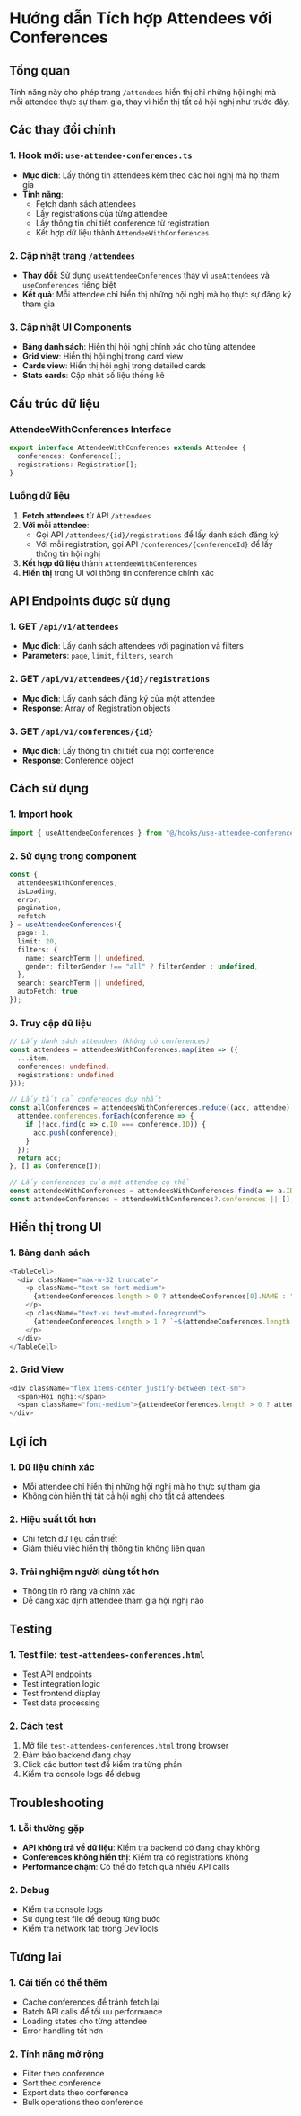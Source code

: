 # Hướng dẫn Tích hợp Attendees với Conferences

## Tổng quan
Tính năng này cho phép trang `/attendees` hiển thị chỉ những hội nghị mà mỗi attendee thực sự tham gia, thay vì hiển thị tất cả hội nghị như trước đây.

## Các thay đổi chính

### 1. Hook mới: `use-attendee-conferences.ts`
- **Mục đích**: Lấy thông tin attendees kèm theo các hội nghị mà họ tham gia
- **Tính năng**:
  - Fetch danh sách attendees
  - Lấy registrations của từng attendee
  - Lấy thông tin chi tiết conference từ registration
  - Kết hợp dữ liệu thành `AttendeeWithConferences`

### 2. Cập nhật trang `/attendees`
- **Thay đổi**: Sử dụng `useAttendeeConferences` thay vì `useAttendees` và `useConferences` riêng biệt
- **Kết quả**: Mỗi attendee chỉ hiển thị những hội nghị mà họ thực sự đăng ký tham gia

### 3. Cập nhật UI Components
- **Bảng danh sách**: Hiển thị hội nghị chính xác cho từng attendee
- **Grid view**: Hiển thị hội nghị trong card view
- **Cards view**: Hiển thị hội nghị trong detailed cards
- **Stats cards**: Cập nhật số liệu thống kê

## Cấu trúc dữ liệu

### AttendeeWithConferences Interface
```typescript
export interface AttendeeWithConferences extends Attendee {
  conferences: Conference[];
  registrations: Registration[];
}
```

### Luồng dữ liệu
1. **Fetch attendees** từ API `/attendees`
2. **Với mỗi attendee**:
   - Gọi API `/attendees/{id}/registrations` để lấy danh sách đăng ký
   - Với mỗi registration, gọi API `/conferences/{conferenceId}` để lấy thông tin hội nghị
3. **Kết hợp dữ liệu** thành `AttendeeWithConferences`
4. **Hiển thị** trong UI với thông tin conference chính xác

## API Endpoints được sử dụng

### 1. GET `/api/v1/attendees`
- **Mục đích**: Lấy danh sách attendees với pagination và filters
- **Parameters**: `page`, `limit`, `filters`, `search`

### 2. GET `/api/v1/attendees/{id}/registrations`
- **Mục đích**: Lấy danh sách đăng ký của một attendee
- **Response**: Array of Registration objects

### 3. GET `/api/v1/conferences/{id}`
- **Mục đích**: Lấy thông tin chi tiết của một conference
- **Response**: Conference object

## Cách sử dụng

### 1. Import hook
```typescript
import { useAttendeeConferences } from "@/hooks/use-attendee-conferences";
```

### 2. Sử dụng trong component
```typescript
const {
  attendeesWithConferences,
  isLoading,
  error,
  pagination,
  refetch
} = useAttendeeConferences({
  page: 1,
  limit: 20,
  filters: {
    name: searchTerm || undefined,
    gender: filterGender !== "all" ? filterGender : undefined,
  },
  search: searchTerm || undefined,
  autoFetch: true
});
```

### 3. Truy cập dữ liệu
```typescript
// Lấy danh sách attendees (không có conferences)
const attendees = attendeesWithConferences.map(item => ({
  ...item,
  conferences: undefined,
  registrations: undefined
}));

// Lấy tất cả conferences duy nhất
const allConferences = attendeesWithConferences.reduce((acc, attendee) => {
  attendee.conferences.forEach(conference => {
    if (!acc.find(c => c.ID === conference.ID)) {
      acc.push(conference);
    }
  });
  return acc;
}, [] as Conference[]);

// Lấy conferences của một attendee cụ thể
const attendeeWithConferences = attendeesWithConferences.find(a => a.ID === attendeeId);
const attendeeConferences = attendeeWithConferences?.conferences || [];
```

## Hiển thị trong UI

### 1. Bảng danh sách
```typescript
<TableCell>
  <div className="max-w-32 truncate">
    <p className="text-sm font-medium">
      {attendeeConferences.length > 0 ? attendeeConferences[0].NAME : "Chưa có hội nghị"}
    </p>
    <p className="text-xs text-muted-foreground">
      {attendeeConferences.length > 1 ? `+${attendeeConferences.length - 1} hội nghị khác` : ""}
    </p>
  </div>
</TableCell>
```

### 2. Grid View
```typescript
<div className="flex items-center justify-between text-sm">
  <span>Hội nghị:</span>
  <span className="font-medium">{attendeeConferences.length > 0 ? attendeeConferences[0].NAME : "Chưa có"}</span>
</div>
```

## Lợi ích

### 1. Dữ liệu chính xác
- Mỗi attendee chỉ hiển thị những hội nghị mà họ thực sự tham gia
- Không còn hiển thị tất cả hội nghị cho tất cả attendees

### 2. Hiệu suất tốt hơn
- Chỉ fetch dữ liệu cần thiết
- Giảm thiểu việc hiển thị thông tin không liên quan

### 3. Trải nghiệm người dùng tốt hơn
- Thông tin rõ ràng và chính xác
- Dễ dàng xác định attendee tham gia hội nghị nào

## Testing

### 1. Test file: `test-attendees-conferences.html`
- Test API endpoints
- Test integration logic
- Test frontend display
- Test data processing

### 2. Cách test
1. Mở file `test-attendees-conferences.html` trong browser
2. Đảm bảo backend đang chạy
3. Click các button test để kiểm tra từng phần
4. Kiểm tra console logs để debug

## Troubleshooting

### 1. Lỗi thường gặp
- **API không trả về dữ liệu**: Kiểm tra backend có đang chạy không
- **Conferences không hiển thị**: Kiểm tra có registrations không
- **Performance chậm**: Có thể do fetch quá nhiều API calls

### 2. Debug
- Kiểm tra console logs
- Sử dụng test file để debug từng bước
- Kiểm tra network tab trong DevTools

## Tương lai

### 1. Cải tiến có thể thêm
- Cache conferences để tránh fetch lại
- Batch API calls để tối ưu performance
- Loading states cho từng attendee
- Error handling tốt hơn

### 2. Tính năng mở rộng
- Filter theo conference
- Sort theo conference
- Export data theo conference
- Bulk operations theo conference
